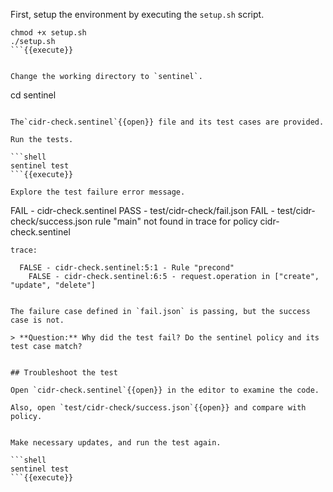 First, setup the environment by executing the `setup.sh` script.

```
chmod +x setup.sh
./setup.sh
```{{execute}}


Change the working directory to `sentinel`.

```
cd sentinel
```{{execute}}

The`cidr-check.sentinel`{{open}} file and its test cases are provided.

Run the tests.

```shell
sentinel test
```{{execute}}

Explore the test failure error message.

```
FAIL - cidr-check.sentinel
  PASS - test/cidr-check/fail.json
  FAIL - test/cidr-check/success.json
    rule "main" not found in trace for policy cidr-check.sentinel

    trace:

      FALSE - cidr-check.sentinel:5:1 - Rule "precond"
        FALSE - cidr-check.sentinel:6:5 - request.operation in ["create", "update", "delete"]
```

The failure case defined in `fail.json` is passing, but the success case is not.

> **Question:** Why did the test fail? Do the sentinel policy and its test case match?


## Troubleshoot the test

Open `cidr-check.sentinel`{{open}} in the editor to examine the code.

Also, open `test/cidr-check/success.json`{{open}} and compare with policy.


Make necessary updates, and run the test again.

```shell
sentinel test
```{{execute}}
